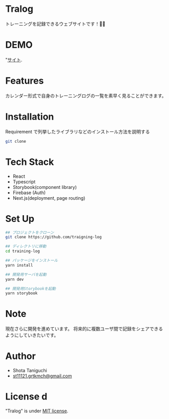 # Tralog

トレーニングを記録できるウェブサイトです！💪🏼

# DEMO

"[サイト](https://en.wikipedia.org/wiki/MIT_License).

# Features

カレンダー形式で自身のトレーニングログの一覧を素早く見ることができます。

# Installation

Requirement で列挙したライブラリなどのインストール方法を説明する

```bash
git clone
```

# Tech Stack

-   React
-   Typescript
-   Storybook(component library)
-   Firebase (Auth)
-   Next.js(deployment, page routing)

# Set Up

```bash
## プロジェクトをクローン
git clone https://github.com/traigning-log

## ディレクトリに移動
cd training-log

## パッケージをインストール
yarn install

## 開発用サーバを起動
yarn dev

## 開発用Storybookを起動
yarn storybook
```

# Note

現在さらに開発を進めています。
将来的に複数ユーザ間で記録をシェアできるようにしていきたいです。

# Author

-   Shota Taniguchi
-   st11121.grtkmch@gmail.com

# License d

"Tralog" is under [MIT license](https://en.wikipedia.org/wiki/MIT_License).
